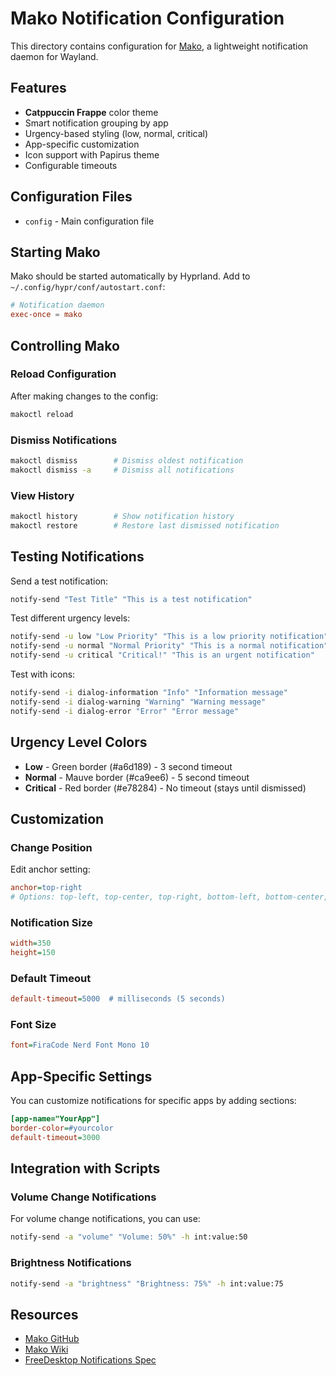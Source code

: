 # Mako Notification Configuration

This directory contains configuration for [Mako](https://github.com/emersion/mako), a lightweight notification daemon for Wayland.

## Features

- **Catppuccin Frappe** color theme
- Smart notification grouping by app
- Urgency-based styling (low, normal, critical)
- App-specific customization
- Icon support with Papirus theme
- Configurable timeouts

## Configuration Files

- `config` - Main configuration file

## Starting Mako

Mako should be started automatically by Hyprland. Add to `~/.config/hypr/conf/autostart.conf`:

```conf
# Notification daemon
exec-once = mako
```

## Controlling Mako

### Reload Configuration
After making changes to the config:
```bash
makoctl reload
```

### Dismiss Notifications
```bash
makoctl dismiss        # Dismiss oldest notification
makoctl dismiss -a     # Dismiss all notifications
```

### View History
```bash
makoctl history        # Show notification history
makoctl restore        # Restore last dismissed notification
```

## Testing Notifications

Send a test notification:
```bash
notify-send "Test Title" "This is a test notification"
```

Test different urgency levels:
```bash
notify-send -u low "Low Priority" "This is a low priority notification"
notify-send -u normal "Normal Priority" "This is a normal notification"
notify-send -u critical "Critical!" "This is an urgent notification"
```

Test with icons:
```bash
notify-send -i dialog-information "Info" "Information message"
notify-send -i dialog-warning "Warning" "Warning message"
notify-send -i dialog-error "Error" "Error message"
```

## Urgency Level Colors

- **Low** - Green border (#a6d189) - 3 second timeout
- **Normal** - Mauve border (#ca9ee6) - 5 second timeout
- **Critical** - Red border (#e78284) - No timeout (stays until dismissed)

## Customization

### Change Position
Edit anchor setting:
```ini
anchor=top-right
# Options: top-left, top-center, top-right, bottom-left, bottom-center, bottom-right
```

### Notification Size
```ini
width=350
height=150
```

### Default Timeout
```ini
default-timeout=5000  # milliseconds (5 seconds)
```

### Font Size
```ini
font=FiraCode Nerd Font Mono 10
```

## App-Specific Settings

You can customize notifications for specific apps by adding sections:

```ini
[app-name="YourApp"]
border-color=#yourcolor
default-timeout=3000
```

## Integration with Scripts

### Volume Change Notifications
For volume change notifications, you can use:
```bash
notify-send -a "volume" "Volume: 50%" -h int:value:50
```

### Brightness Notifications
```bash
notify-send -a "brightness" "Brightness: 75%" -h int:value:75
```

## Resources

- [Mako GitHub](https://github.com/emersion/mako)
- [Mako Wiki](https://github.com/emersion/mako/wiki)
- [FreeDesktop Notifications Spec](https://specifications.freedesktop.org/notification-spec/)

